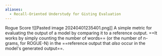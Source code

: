 ```yaml
---
aliases:
  - Recall-Oriented Understudy for Gisting Evaluation
---
```

Rogue Score
![[Pasted image 20240401235401.png]]
A simple metric for evaluating the output of a model by comparing it to a reference output. ==It works by simply counting the number of words== (or the number of n-grams, for ROGUE-N) in the ==reference output that *also* occur in the model's generated output==.